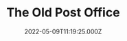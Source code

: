 ---
date: 2022-05-09T11:19:25.000Z
title: The Old Post Office
latitude: 51.92160868457655
longitude: -1.8647863015752697
url: http://www.theoldpostoffice.biz
category: checkin
---
